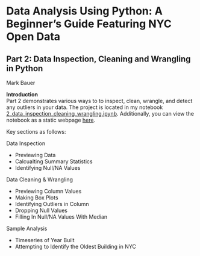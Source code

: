# Data Analysis Using Python: A Beginner’s Guide Featuring NYC Open Data  

## Part 2: Data Inspection, Cleaning and Wrangling in Python  
Mark Bauer

**Introduction**  
Part 2 demonstrates various ways to to inspect, clean, wrangle, and detect any outliers in your data. The project is located in my notebook [2_data_inspection_cleaning_wrangling.ipynb](https://github.com/mebauer/data-analysis-using-python/blob/master/2-data-inspection-cleaning-wrangling/2_data_inspection_cleaning_wrangling.ipynb). Additionally, you can view the notebook as a static webpage [here](https://nbviewer.jupyter.org/github/mebauer/data-analysis-using-python/blob/master/2-data-inspection-cleaning-wrangling/2_data_inspection_cleaning_wrangling.ipynb).

Key sections as follows:

Data Inspection  
* Previewing Data  
* Calcualting Summary Statistics
* Identifying Null/NA Values     
       
Data Cleaning & Wrangling  
* Previewing Column Values
* Making Box Plots
* Identifying Outliers in Column
* Dropping Null Values
* Filling In Null/NA Values With Median

Sample Analysis
* Timeseries of Year Built
* Attempting to Identify the Oldest Building in NYC
               
